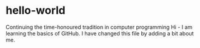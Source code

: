 # hello-world
Continuing the time-honoured tradition in computer programming
Hi - I am learning the basics of GitHub.
I have changed this file by adding a bit about me. 
